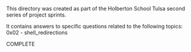 This directory was created as part of the Holberton School Tulsa second series of project sprints.

It contains answers to specific questions related to the following topics:
        0x02 - shell_redirections

COMPLETE
